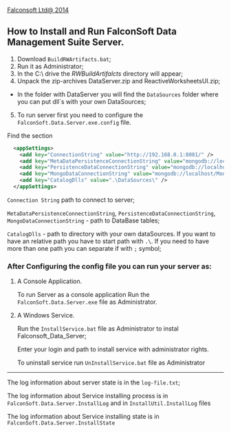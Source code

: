 [Falconsoft Ltd@ 2014](http://falconsoft-ltd.com/)
## How to Install and Run FalconSoft Data Management Suite Server.

1. Download `BuildRWArtifacts.bat`;
2. Run it as Administrator;
3. In the C:\ drive the _RWBuildArtifalcts_ directory will appear;
4. Unpack the zip-archives DataServer.zip and ReactiveWorksheetsUI.zip;
  * In the folder with DataServer you will find the `DataSources` folder where you can put dll`s with your own DataSources;
5. To run server first you need to configure the `FalconSoft.Data.Server.exe.config` file.

Find the section <appSettings>

```xml
  <appSettings>
    <add key="ConnectionString" value="http://192.168.0.1:8081/" />
    <add key="MetaDataPersistenceConnectionString" value="mongodb://localhost/rw_metadata" />
    <add key="PersistenceDataConnectionString" value="mongodb://localhost/rw_data" />
    <add key="MongoDataConnectionString" value="mongodb://localhost/MongoData" />
    <add key="CatalogDlls" value=".\DataSources\" />
  </appSettings>
```

   `Connection String` path to connect to server;
   
   `MetaDataPersistenceConnectionString`, `PersistenceDataConnectionString`, `MongoDataConnectionString` - path to DataBase tables;
   
   `CatalogDlls` - path to directory with your own dataSources. If you want to have an relative path you have to start path with `.\`. If you need to have more than one path you can separate if with `;` symbol;

### After Configuring the config file you can run your server as:

1. A Console Application.

   To run Server as a console application Run the `FalconSoft.Data.Server.exe` file as Administrator.


2. A Windows Service.

   Run the `InstallService.bat` file as Administrator to instal Falconsoft_Data_Server;
   
   Enter your login and path to install service with administrator rights.

   To uninstall service run `UnInstallService.bat` file as Administrator

------------
The log information about server state is in the `log-file.txt`;

The log information about Service installing process is in `FalconSoft.Data.Server.InstallLog` and in `InstallUtil.InstallLog` files

The log information about Service installing state is in `FalconSoft.Data.Server.InstallState`
